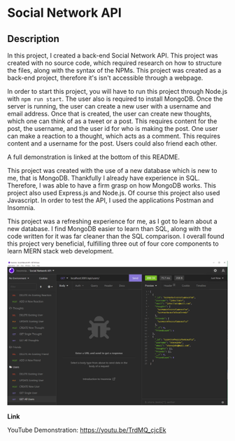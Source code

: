 # Social Network API

## Description

In this project, I created a back-end Social Network API. This project was created with no source code, which required research on how to structure the files, along with the syntax of the NPMs. This project was created as a back-end project, therefore it's isn't accessible through a webpage.

In order to start this project, you will have to run this project through Node.js with `npm run start`. The user also is required to install MongoDB. Once the server is running, the user can create a new user with a username and email address. Once that is created, the user can create new thoughts, which one can think of as a tweet or a post. This requires content for the post, the username, and the user id for who is making the post. One user can make a reaction to a thought, which acts as a comment. This requires content and a username for the post. Users could also friend each other. 

A full demonstration is linked at the bottom of this README.

This project was created with the use of a new database which is new to me, that is MongoDB. Thankfully I already have experience in SQL. Therefore, I was able to have a firm grasp on how MongoDB works. This project also used Express.js and Node.js. Of course this project also used Javascript. In order to test the API, I used the applications Postman and Insomnia.

This project was a refreshing experience for me, as I got to learn about a new database. I find MongoDB easier to learn than SQL, along with the code written for it was far cleaner than the SQL comparison. I overall found this project very beneficial, fulfilling three out of four core components to learn MERN stack web development.

![](./screenshot.png)

**Link**

YouTube Demonstration: https://youtu.be/TrdMQ_cjcEk
